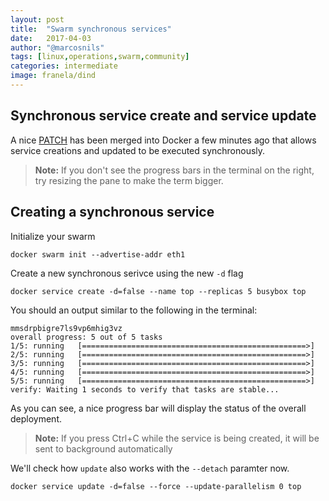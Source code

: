 ```yaml
---
layout: post
title:  "Swarm synchronous services"
date:   2017-04-03
author: "@marcosnils"
tags: [linux,operations,swarm,community]
categories: intermediate
image: franela/dind
---
```


## Synchronous service create and service update 

A nice [PATCH](https://github.com/docker/docker/pull/31144#issuecomment-291354685) has been merged into Docker a few minutes ago that allows
service creations and updated to be executed synchronously. 

>**Note:** If you don't see the progress bars in the terminal on the right, try resizing the pane to make the term bigger.

## Creating a synchronous service

Initialize your swarm

```.term1
docker swarm init --advertise-addr eth1
```

Create a new synchronous serivce using the new `-d` flag


```.term1
docker service create -d=false --name top --replicas 5 busybox top
```

You should an output similar to the following in the terminal:

```
mmsdrpbigre7ls9vp6mhig3vz
overall progress: 5 out of 5 tasks
1/5: running   [==================================================>]
2/5: running   [==================================================>]
3/5: running   [==================================================>]
4/5: running   [==================================================>]
5/5: running   [==================================================>]
verify: Waiting 1 seconds to verify that tasks are stable...
```

As you can see, a nice progress bar will display the status of the overall deployment.

>**Note:** If you press Ctrl+C while the service is being created, it will be sent to background automatically


We'll check how `update` also works with the `--detach` paramter now.

```.term1
docker service update -d=false --force --update-parallelism 0 top
```
